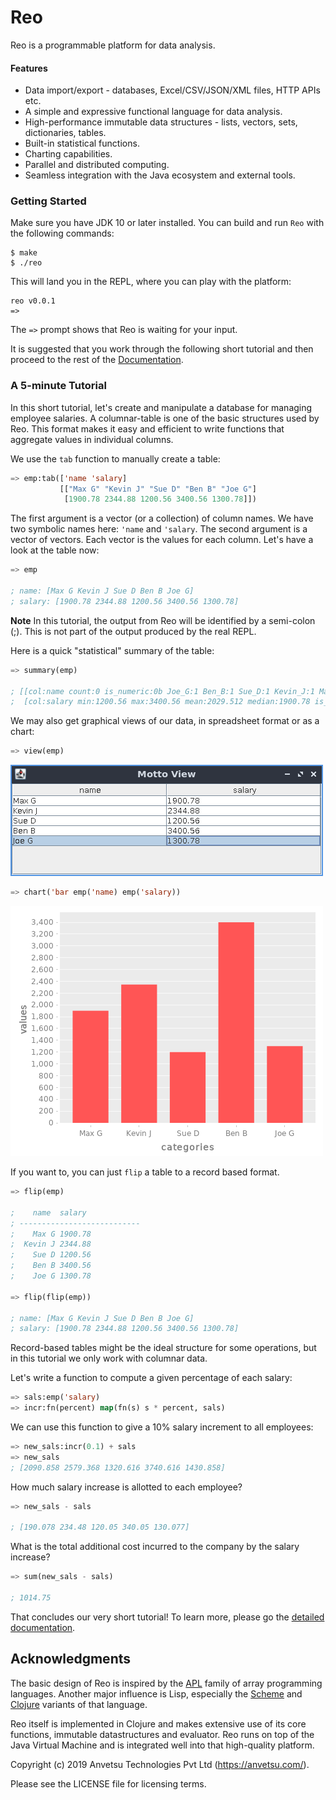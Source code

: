 # Reo

Reo is a programmable platform for data analysis.

#### Features

 - Data import/export - databases, Excel/CSV/JSON/XML files, HTTP APIs etc.
 - A simple and expressive functional language for data analysis.
 - High-performance immutable data structures - lists, vectors, sets, dictionaries, tables.
 - Built-in statistical functions.
 - Charting capabilities.
 - Parallel and distributed computing.
 - Seamless integration with the Java ecosystem and external tools.

### Getting Started

Make sure you have JDK 10 or later installed. You can build and run `Reo` with the following commands:

```
$ make
$ ./reo
```

This will land you in the REPL, where you can play with the platform:

```
reo v0.0.1
=>
```

The `=>` prompt shows that Reo is waiting for your input.

It is suggested that you work through the following short tutorial and then
proceed to the rest of the [Documentation](docs/index.md).

### A 5-minute Tutorial

In this short tutorial, let's create and manipulate a database for managing employee salaries.
A columnar-table is one of the basic structures used by Reo. This format makes it easy and efficient to
write functions that aggregate values in individual columns.

We use the `tab` function to manually create a table:

```lisp
=> emp:tab(['name 'salary]
           [["Max G" "Kevin J" "Sue D" "Ben B" "Joe G"]
            [1900.78 2344.88 1200.56 3400.56 1300.78]])
```

The first argument is a vector (or a collection) of column names. We have two symbolic names here: `'name` and `'salary`.
The second argument is a vector of vectors. Each vector is the values for each column.
Let's have a look at the table now:

```lisp
=> emp

; name: [Max G Kevin J Sue D Ben B Joe G]
; salary: [1900.78 2344.88 1200.56 3400.56 1300.78]
```

**Note** In this tutorial, the output from Reo will be identified by a semi-colon (;).
This is not part of the output produced by the real REPL.

Here is a quick "statistical" summary of the table:

```lisp
=> summary(emp)

; [[col:name count:0 is_numeric:0b Joe_G:1 Ben_B:1 Sue_D:1 Kevin_J:1 Max_G:1]
;  [col:salary min:1200.56 max:3400.56 mean:2029.512 median:1900.78 is_numeric:1b]]
```

We may also get graphical views of our data, in spreadsheet format or as a chart:

```lisp
=> view(emp)
```
![employee data](docs/images/saldat.png)

```lisp
=> chart('bar emp('name) emp('salary))
```

![employee chart](docs/images/salchart.png)

If you want to, you can just `flip` a table to a record based format.

```lisp
=> flip(emp)

;    name  salary
; ---------------------------
;    Max G 1900.78
;  Kevin J 2344.88
;    Sue D 1200.56
;    Ben B 3400.56
;    Joe G 1300.78

=> flip(flip(emp))

; name: [Max G Kevin J Sue D Ben B Joe G]
; salary: [1900.78 2344.88 1200.56 3400.56 1300.78]
```

Record-based tables might be the ideal structure for
some operations, but in this tutorial we only work with columnar data.

Let's write a function to compute a given percentage of each salary:

```lisp
=> sals:emp('salary)
=> incr:fn(percent) map(fn(s) s * percent, sals)
```

We can use this function to give a 10% salary increment to all employees:

```lisp
=> new_sals:incr(0.1) + sals
=> new_sals
; [2090.858 2579.368 1320.616 3740.616 1430.858]
```

How much salary increase is allotted to each employee?

```lisp
=> new_sals - sals

; [190.078 234.48 120.05 340.05 130.077]
```

What is the total additional cost incurred to the company by the salary increase?

```lisp
=> sum(new_sals - sals)

; 1014.75
```

That concludes our very short tutorial!
To learn more, please go the [detailed documentation](docs/index.md).

## Acknowledgments

The basic design of Reo is inspired by the <a href="https://en.wikipedia.org/wiki/APL_(programming_language)" target="_blank">APL</a>
family of array programming languages. Another major influence is Lisp,
especially the <a href="https://en.wikipedia.org/wiki/Scheme_%28programming_language%29" target="_blank">Scheme</a>
and <a href="https://clojure.org/" target="_blank">Clojure</a> variants of that language.

Reo itself is implemented in Clojure and makes extensive use of its core functions, immutable datastructures and evaluator.
Reo runs on top of the Java Virtual Machine and is integrated well into that high-quality platform.


Copyright (c) 2019 Anvetsu Technologies Pvt Ltd (https://anvetsu.com/).

Please see the LICENSE file for licensing terms.